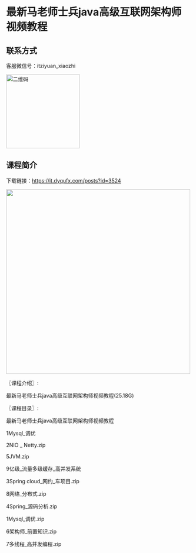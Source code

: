 # 最新马老师士兵java高级互联网架构师视频教程

## 联系方式

客服微信号：itziyuan_xiaozhi

<img src="https://ziyuanyun.oss-cn-guangzhou.aliyuncs.com/common/20240614073449/666b82192834a.jpg" width="200" height="200" alt="二维码">

## 课程简介

下载链接：https://it.dyqufx.com/posts?id=3524

<img src="https://ziyuanyun.oss-cn-guangzhou.aliyuncs.com/yun/20240515185215/664493df84986.jpg" width="500" alt="">

  〖课程介绍〗:

 最新马老师士兵java高级互联网架构师视频教程(25.18G)

 〖课程目录〗:

 最新马老师士兵java高级互联网架构师视频教程



 1Mysql_调优

 2NIO _ Netty.zip

 5JVM.zip

 9亿级_流量多级缓存_高并发系统

 3Spring cloud_网约_车项目.zip

 8网络_分布式.zip

 4Spring_源码分析.zip

 1Mysql_调优.zip

 6架构师_前置知识.zip

 7多线程_高并发编程.zip

  